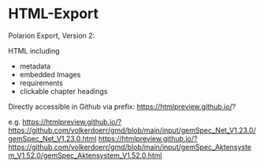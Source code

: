 # HTML-Export

Polarion Export, Version 2:

HTML including
- metadata
- embedded Images
- requirements
- clickable chapter headings

Directly accessible in Github via prefix: https://htmlpreview.github.io/?

e.g.
https://htmlpreview.github.io/?https://github.com/volkerdoerr/gmd/blob/main/input/gemSpec_Net_V1.23.0/gemSpec_Net_V1.23.0.html
https://htmlpreview.github.io/?https://github.com/volkerdoerr/gmd/blob/main/input/gemSpec_Aktensystem_V1.52.0/gemSpec_Aktensystem_V1.52.0.html

